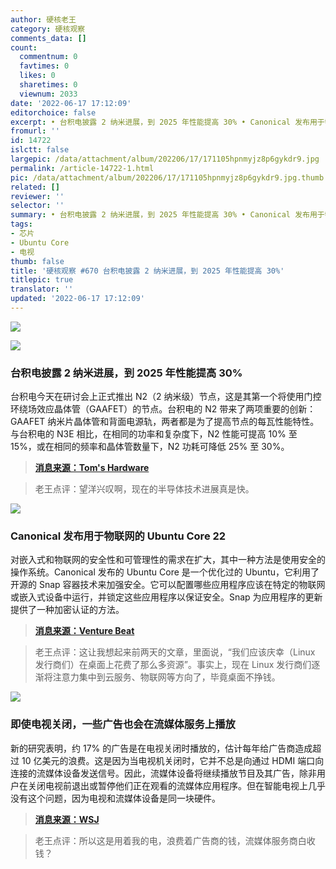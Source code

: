 ```yaml
---
author: 硬核老王
category: 硬核观察
comments_data: []
count:
  commentnum: 0
  favtimes: 0
  likes: 0
  sharetimes: 0
  viewnum: 2033
date: '2022-06-17 17:12:09'
editorchoice: false
excerpt: • 台积电披露 2 纳米进展，到 2025 年性能提高 30% • Canonical 发布用于物联网的 Ubuntu Core 22 • 即使电视关闭，一些广告也会在流媒体服务上播放
fromurl: ''
id: 14722
islctt: false
largepic: /data/attachment/album/202206/17/171105hpnmyjz8p6gykdr9.jpg
permalink: /article-14722-1.html
pic: /data/attachment/album/202206/17/171105hpnmyjz8p6gykdr9.jpg.thumb.jpg
related: []
reviewer: ''
selector: ''
summary: • 台积电披露 2 纳米进展，到 2025 年性能提高 30% • Canonical 发布用于物联网的 Ubuntu Core 22 • 即使电视关闭，一些广告也会在流媒体服务上播放
tags:
- 芯片
- Ubuntu Core
- 电视
thumb: false
title: '硬核观察 #670 台积电披露 2 纳米进展，到 2025 年性能提高 30%'
titlepic: true
translator: ''
updated: '2022-06-17 17:12:09'
---
```


![](/data/attachment/album/202206/17/171105hpnmyjz8p6gykdr9.jpg)


![](/data/attachment/album/202206/17/171113zdhgxxxjsqnhnooq.jpg)


### 台积电披露 2 纳米进展，到 2025 年性能提高 30%


台积电今天在研讨会上正式推出 N2（2 纳米级）节点，这是其第一个将使用门控环绕场效应晶体管（GAAFET）的节点。台积电的 N2 带来了两项重要的创新：GAAFET 纳米片晶体管和背面电源轨，两者都是为了提高节点的每瓦性能特性。与台积电的 N3E 相比，在相同的功率和复杂度下，N2 性能可提高 10% 至 15%，或在相同的频率和晶体管数量下，N2 功耗可降低 25% 至 30%。



> 
> **[消息来源：Tom's Hardware](https://www.tomshardware.com/news/tsmc-reveals-2nm-fabrication-process)**
> 
> 
> 



> 
> 老王点评：望洋兴叹啊，现在的半导体技术进展真是快。
> 
> 
> 


![](/data/attachment/album/202206/17/171127dj786o22cgsg7csy.jpg)


### Canonical 发布用于物联网的 Ubuntu Core 22


对嵌入式和物联网的安全性和可管理性的需求在扩大，其中一种方法是使用安全的操作系统。Canonical 发布的 Ubuntu Core 是一个优化过的 Ubuntu，它利用了开源的 Snap 容器技术来加强安全。它可以配置哪些应用程序应该在特定的物联网或嵌入式设备中运行，并锁定这些应用程序以保证安全。Snap 为应用程序的更新提供了一种加密认证的方法。



> 
> **[消息来源：Venture Beat](https://venturebeat.com/2022/06/15/ubuntu-core-22-brings-real-time-linux-options-to-iot/)**
> 
> 
> 



> 
> 老王点评：这让我想起来前两天的文章，里面说，“我们应该庆幸（Linux 发行商们）在桌面上花费了那么多资源”。事实上，现在 Linux 发行商们逐渐将注意力集中到云服务、物联网等方向了，毕竟桌面不挣钱。
> 
> 
> 


![](/data/attachment/album/202206/17/171135n4rc85h3ywuvv38l.jpg)


### 即使电视关闭，一些广告也会在流媒体服务上播放


新的研究表明，约 17% 的广告是在电视关闭时播放的，估计每年给广告商造成超过 10 亿美元的浪费。这是因为当电视机关闭时，它并不总是向通过 HDMI 端口向连接的流媒体设备发送信号。因此，流媒体设备将继续播放节目及其广告，除非用户在关闭电视前退出或暂停他们正在观看的流媒体应用程序。但在智能电视上几乎没有这个问题，因为电视和流媒体设备是同一块硬件。



> 
> **[消息来源：WSJ](https://www.wsj.com/articles/some-ads-play-on-streaming-services-even-when-the-tv-is-off-study-finds-11655042401?mod=article_inline)**
> 
> 
> 



> 
> 老王点评：所以这是用着我的电，浪费着广告商的钱，流媒体服务商白收钱？
> 
> 
>